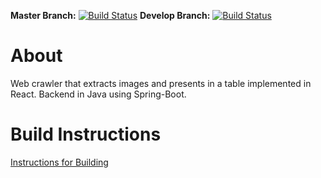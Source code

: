 
**Master Branch:**  [![Build Status](https://travis-ci.org/datim/squid.svg?branch=master)](https://travis-ci.org/datim/squid)
**Develop Branch:** [![Build Status](https://travis-ci.org/datim/squid.svg?branch=develop)](https://travis-ci.org/datim/squid)

# About
Web crawler that extracts images and presents in a table implemented in React.  Backend in Java using Spring-Boot.

# Build Instructions
[Instructions for Building](docs/BUILDINSTRUCTIONS.md)
